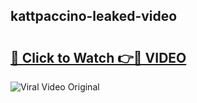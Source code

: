 ## kattpaccino-leaked-video 

# <h2><a href="http://freeplayer.one?title=kattpaccino-leaked-video&ref=21J">🔗 Click to Watch 👉🔴 VIDEO</a></h2>

<a href="http://freeplayer.one?title=kattpaccino-leaked-video&ref=21J" rel="nofollow" data-target="animated-image.originalLink"><img src="https://i.ibb.co.com/xMMVF88/686577567.gif" alt="Viral Video Original" style="max-width: 100%; display: inline-block;" data-target="animated-image.originalImage"></a>

